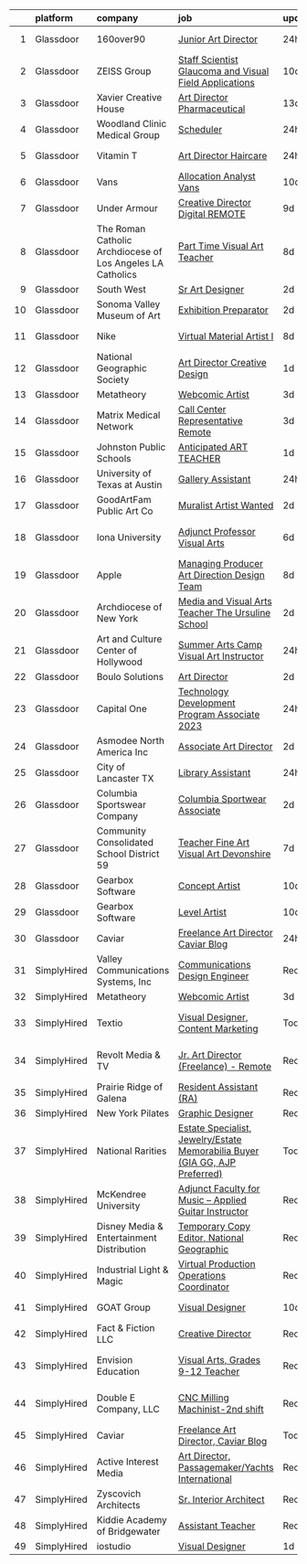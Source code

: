 

|    | platform    | company                                                     | job                                                                                                                                                                                                                                                                                                                                                                                                                                                                                                                                                                                                                                                                                                                                                                                                                                                                                                                                                                                                                                                                        | update_time   | location                   |
|---:|:------------|:------------------------------------------------------------|:---------------------------------------------------------------------------------------------------------------------------------------------------------------------------------------------------------------------------------------------------------------------------------------------------------------------------------------------------------------------------------------------------------------------------------------------------------------------------------------------------------------------------------------------------------------------------------------------------------------------------------------------------------------------------------------------------------------------------------------------------------------------------------------------------------------------------------------------------------------------------------------------------------------------------------------------------------------------------------------------------------------------------------------------------------------------------|:--------------|:---------------------------|
|  1 | Glassdoor   | 160over90                                                   | [Junior Art Director](https://www.glassdoor.com/partner/jobListing.htm?pos=128&ao=1136043&s=58&guid=0000018224b4ccaea20c1af4c102435c&src=GD_JOB_AD&t=SR&vt=w&cs=1_d1b9d200&cb=1658473205532&jobListingId=1008021190321&jrtk=3-0-1g8ib9jcgjrom801-1g8ib9jd12982000-8fa8dfb38f0ea759-)                                                                                                                                                                                                                                                                                                                                                                                                                                                                                                                                                                                                                                                                                                                                                                                       | 24h           | New York, NY               |
|  2 | Glassdoor   | ZEISS Group                                                 | [Staff Scientist   Glaucoma and Visual Field Applications](https://www.glassdoor.com/partner/jobListing.htm?pos=105&ao=1110586&s=58&guid=0000018224b4ccaea20c1af4c102435c&src=GD_JOB_AD&t=SR&vt=w&cs=1_672ec77d&cb=1658473205528&jobListingId=1007998783325&cpc=2CAED5C921A5F994&jrtk=3-0-1g8ib9jcgjrom801-1g8ib9jd12982000-b7af2ba83ee4bf3c--6NYlbfkN0APGjrfuLgE7GmOqvlNb-vrbT_Hjdj5DhKxRQaYk8SXBnmOwZaoUr917AJKcF3O52tZXwhiAboMlMwM7t0ufb33Op8mTvd1Hb6tdMVnC_sz1i0BGQPQcsbSP0gR794OuTTonRTljl-fEn4fH90VdyEy1o49lYzVN-xC0ROgNlr5oX8xvtfn-vlW7CxhJh47YNa9Db60ffwQ5A7aB0GIBFryaNOU2ra_frG07TqSNR8g5e5Q87xQbSMaFpZqOk6Y2RLqy9TQ_-PHcHdY81CYei0jnvZmq6E5UQ_bS-oLBzBuFlvR_imKiZcAzqiN5sxIb5z8EwiRdPEiQTRKg0ChjplHwUbF77YNhgrxbtltyt9trWlXGeI-w7i-8zborrhL5WaAJUkGO5b-PYwrQESvB9C3rXbSULvceFzQqYn29TFJbgnFfoWxkEQnBMTkM34bQHSA89rcDEEPie_x8vwS_wGMr5YIhDSxRq2HhNokR9rVK5n70UKTG3cnA9sNnYNhazET3WeG25Lws71z_016T4PGF_9oGybOIc8e6SNlw0I5wQLtA7-Lo5yAhtWnJxa_vJJJjD-UtQZ1UtNn1xrJngIdxcbfaAU0pGyuOHmx9XPfmkblxDPihygfEJGJxRgG3zoTB9m896OE6gcwPpKG0kaB4sG9esooIPAaG2uWvMMhsA%3D%3D) | 10d           | Dublin, CA                 |
|  3 | Glassdoor   | Xavier Creative House                                       | [Art Director  Pharmaceutical ](https://www.glassdoor.com/partner/jobListing.htm?pos=122&ao=1136043&s=58&guid=0000018224b4ccaea20c1af4c102435c&src=GD_JOB_AD&t=SR&vt=w&ea=1&cs=1_93ce833c&cb=1658473205530&jobListingId=1007993681395&jrtk=3-0-1g8ib9jcgjrom801-1g8ib9jd12982000-c789f917311fcf2e-)                                                                                                                                                                                                                                                                                                                                                                                                                                                                                                                                                                                                                                                                                                                                                                        | 13d           | Remote                     |
|  4 | Glassdoor   | Woodland Clinic Medical Group                               | [Scheduler](https://www.glassdoor.com/partner/jobListing.htm?pos=118&ao=1136043&s=58&guid=0000018224b4ccaea20c1af4c102435c&src=GD_JOB_AD&t=SR&vt=w&cs=1_9d87b503&cb=1658473205530&jobListingId=1008020840988&jrtk=3-0-1g8ib9jcgjrom801-1g8ib9jd12982000-a11e65adef53c4f3-)                                                                                                                                                                                                                                                                                                                                                                                                                                                                                                                                                                                                                                                                                                                                                                                                 | 24h           | Woodland, CA               |
|  5 | Glassdoor   | Vitamin T                                                   | [Art Director   Haircare](https://www.glassdoor.com/partner/jobListing.htm?pos=106&ao=1110586&s=58&guid=0000018224b4ccaea20c1af4c102435c&src=GD_JOB_AD&t=SR&vt=w&cs=1_0d4cdcd2&cb=1658473205529&jobListingId=1008021595429&cpc=3BA4CE39D5B5DEF5&jrtk=3-0-1g8ib9jcgjrom801-1g8ib9jd12982000-157e97e15e810c9e--6NYlbfkN0DMrcEu7yrtATojKJA7cEzGQ3FdRGWLh0CZQInL4ECGI6k5tN82kdM0cJmh4vC7Ggjov4XIQp7qZdyo0RfSBgJDgGHGkUg1G0QGCXNCH2rIXx6N7rBZByxeaqMoIRsiTJ3xQR7qOB2m2kZthsg6rKiKqI1lAogB3r9VSO_GmsqxpSSkmYCiKTYAoeJlt1pcUpJ7FxABL7a0uOM-rgUmUD8gy9WkXHhJlwR4qkQ-Ezk_JlWnIpFdhTBqTG2JEmQA0mPKF-K7gdN0yOIoI0_UdLlFpbtfK4dTu7a_ytr0F18PAPzd-IhMYAgJl1tFASqwduNqgSIySjOtbt3Z8Rce_EW2uBDdU2JaA7Q0_oUFL0tv5z5fuoPFlZX5cUZXVheeyYons7V6FGCVKO1eSe1ckM2Oz512B3ILMoLgC6i4K7hMJjrRH54pU5nbLaxYFwwhnIlaRRQ3Iz5uUM8hr4cyb8xa)                                                                                                                                                                                                                                                              | 24h           | New York, NY               |
|  6 | Glassdoor   | Vans                                                        | [Allocation Analyst  Vans ](https://www.glassdoor.com/partner/jobListing.htm?pos=125&ao=1136043&s=58&guid=0000018224b4ccaea20c1af4c102435c&src=GD_JOB_AD&t=SR&vt=w&cs=1_942429c0&cb=1658473205531&jobListingId=1007998072972&jrtk=3-0-1g8ib9jcgjrom801-1g8ib9jd12982000-caaaa92a15b5a8ad-)                                                                                                                                                                                                                                                                                                                                                                                                                                                                                                                                                                                                                                                                                                                                                                                 | 10d           | Costa Mesa, CA             |
|  7 | Glassdoor   | Under Armour                                                | [Creative Director  Digital  REMOTE ](https://www.glassdoor.com/partner/jobListing.htm?pos=127&ao=1136043&s=58&guid=0000018224b4ccaea20c1af4c102435c&src=GD_JOB_AD&t=SR&vt=w&cs=1_fd7e6dd9&cb=1658473205532&jobListingId=1008000393709&jrtk=3-0-1g8ib9jcgjrom801-1g8ib9jd12982000-3943694b6ddc2a9c-)                                                                                                                                                                                                                                                                                                                                                                                                                                                                                                                                                                                                                                                                                                                                                                       | 9d            | Remote                     |
|  8 | Glassdoor   | The Roman Catholic Archdiocese of Los Angeles  LA Catholics | [Part Time Visual Art Teacher](https://www.glassdoor.com/partner/jobListing.htm?pos=116&ao=1136043&s=58&guid=0000018224b4ccaea20c1af4c102435c&src=GD_JOB_AD&t=SR&vt=w&cs=1_6ccf6d44&cb=1658473205530&jobListingId=1008003277628&jrtk=3-0-1g8ib9jcgjrom801-1g8ib9jd12982000-05f9a0108b5938f9-)                                                                                                                                                                                                                                                                                                                                                                                                                                                                                                                                                                                                                                                                                                                                                                              | 8d            | Santa Monica, CA           |
|  9 | Glassdoor   | South West                                                  | [Sr Art Designer](https://www.glassdoor.com/partner/jobListing.htm?pos=108&ao=1136043&s=58&guid=0000018224b4ccaea20c1af4c102435c&src=GD_JOB_AD&t=SR&vt=w&cs=1_30e2074e&cb=1658473205529&jobListingId=1008015888951&jrtk=3-0-1g8ib9jcgjrom801-1g8ib9jd12982000-bd84bd5452207ca3-)                                                                                                                                                                                                                                                                                                                                                                                                                                                                                                                                                                                                                                                                                                                                                                                           | 2d            | Dallas, TX                 |
| 10 | Glassdoor   | Sonoma Valley Museum of Art                                 | [Exhibition Preparator](https://www.glassdoor.com/partner/jobListing.htm?pos=126&ao=1136043&s=58&guid=0000018224b4ccaea20c1af4c102435c&src=GD_JOB_AD&t=SR&vt=w&ea=1&cs=1_9a4fda22&cb=1658473205532&jobListingId=1008015031864&jrtk=3-0-1g8ib9jcgjrom801-1g8ib9jd12982000-7f6d2f794900ad6a-)                                                                                                                                                                                                                                                                                                                                                                                                                                                                                                                                                                                                                                                                                                                                                                                | 2d            | Sonoma, CA                 |
| 11 | Glassdoor   | Nike                                                        | [Virtual Material Artist I](https://www.glassdoor.com/partner/jobListing.htm?pos=110&ao=1136043&s=58&guid=0000018224b4ccaea20c1af4c102435c&src=GD_JOB_AD&t=SR&vt=w&cs=1_e1c60acd&cb=1658473205529&jobListingId=1008003121300&jrtk=3-0-1g8ib9jcgjrom801-1g8ib9jd12982000-37f59d8b9e338d6e-)                                                                                                                                                                                                                                                                                                                                                                                                                                                                                                                                                                                                                                                                                                                                                                                 | 8d            | Beaverton, OR              |
| 12 | Glassdoor   | National Geographic Society                                 | [Art Director  Creative Design](https://www.glassdoor.com/partner/jobListing.htm?pos=107&ao=1136043&s=58&guid=0000018224b4ccaea20c1af4c102435c&src=GD_JOB_AD&t=SR&vt=w&cs=1_1cd54553&cb=1658473205529&jobListingId=1008017722999&jrtk=3-0-1g8ib9jcgjrom801-1g8ib9jd12982000-fecc6669561eef28-)                                                                                                                                                                                                                                                                                                                                                                                                                                                                                                                                                                                                                                                                                                                                                                             | 1d            | Washington, DC             |
| 13 | Glassdoor   | Metatheory                                                  | [Webcomic Artist](https://www.glassdoor.com/partner/jobListing.htm?pos=109&ao=1136043&s=58&guid=0000018224b4ccaea20c1af4c102435c&src=GD_JOB_AD&t=SR&vt=w&cs=1_ef67cd28&cb=1658473205529&jobListingId=1008013565172&jrtk=3-0-1g8ib9jcgjrom801-1g8ib9jd12982000-d93b2a4918eb6e61-)                                                                                                                                                                                                                                                                                                                                                                                                                                                                                                                                                                                                                                                                                                                                                                                           | 3d            | California                 |
| 14 | Glassdoor   | Matrix Medical Network                                      | [Call Center Representative   Remote](https://www.glassdoor.com/partner/jobListing.htm?pos=119&ao=1136043&s=58&guid=0000018224b4ccaea20c1af4c102435c&src=GD_JOB_AD&t=SR&vt=w&cs=1_732ee571&cb=1658473205530&jobListingId=1008013149008&jrtk=3-0-1g8ib9jcgjrom801-1g8ib9jd12982000-3f69cac11975d1de-)                                                                                                                                                                                                                                                                                                                                                                                                                                                                                                                                                                                                                                                                                                                                                                       | 3d            | Atlanta, GA                |
| 15 | Glassdoor   | Johnston Public Schools                                     | [Anticipated  ART TEACHER](https://www.glassdoor.com/partner/jobListing.htm?pos=130&ao=1136043&s=58&guid=0000018224b4ccaea20c1af4c102435c&src=GD_JOB_AD&t=SR&vt=w&cs=1_cdd8b910&cb=1658473205533&jobListingId=1008016633231&jrtk=3-0-1g8ib9jcgjrom801-1g8ib9jd12982000-47332e5b7b6b0f1f-)                                                                                                                                                                                                                                                                                                                                                                                                                                                                                                                                                                                                                                                                                                                                                                                  | 1d            | Johnston, RI               |
| 16 | Glassdoor   | University of Texas at Austin                               | [Gallery Assistant](https://www.glassdoor.com/partner/jobListing.htm?pos=114&ao=1136043&s=58&guid=0000018224b4ccaea20c1af4c102435c&src=GD_JOB_AD&t=SR&vt=w&cs=1_df2568ac&cb=1658473205530&jobListingId=1008020566411&jrtk=3-0-1g8ib9jcgjrom801-1g8ib9jd12982000-da87ffbae4bd0a99-)                                                                                                                                                                                                                                                                                                                                                                                                                                                                                                                                                                                                                                                                                                                                                                                         | 24h           | Austin, TX                 |
| 17 | Glassdoor   | GoodArtFam Public Art Co                                    | [Muralist Artist Wanted](https://www.glassdoor.com/partner/jobListing.htm?pos=101&ao=1110586&s=58&guid=0000018224b4ccaea20c1af4c102435c&src=GD_JOB_AD&t=SR&vt=w&ea=1&cs=1_e3079a9a&cb=1658473205527&jobListingId=1008014373736&cpc=87034903B3AB482B&jrtk=3-0-1g8ib9jcgjrom801-1g8ib9jd12982000-8e1d98ff6d490da5--6NYlbfkN0D5EoDI19pzLD_ZoAvoqM1-O9qeTV9KvYbDAr1-bMzVcQf2IFddxPxdUXVTebcQtu8uE9HaI6aBkK8S_bVtKde_2uMK5DrH4SUKhjbxPSAy7sqATnbKX-ESiuz1yykJLQMBpLUdpk70h3EbJeE5FthqplMxvQm7O3hs6CxCJvjSG4epry6QkMbxPAmqFC4VQKM4M1iGQOvDWHNl_4OSFEBfEvdORo3aDeoxwp8dhv7_WAtTQDGmTlSYcaPEOlhXjoZIu2I0jc4Yw8lmtCiUKC6NpEuqAwHvqjiXchiHVcIKFpWe0jkWQ1Lq_-7fBAGzU71cQCQSR5bqzXYUEPlEYsJwV7i5VlTMfHYhO5tjQAzRV_5HtU4pkpP3_1GygXoXuwGv3kDG3GvRxUt1VrOuW2yAf4evTYUMdyG8l5lwYcbhXAnZF7m58WZchTo6opXS3Thm6rNw-hmU4YAp4e5s_SweE0B5Hy8d8DoCpU7np_thk0SfgpB6EE2ypuB2OOlWOk8%3D)                                                                                                                                                                                                            | 2d            | Washington, DC             |
| 18 | Glassdoor   | Iona University                                             | [Adjunct Professor   Visual Arts](https://www.glassdoor.com/partner/jobListing.htm?pos=113&ao=1136043&s=58&guid=0000018224b4ccaea20c1af4c102435c&src=GD_JOB_AD&t=SR&vt=w&cs=1_f38f48c1&cb=1658473205530&jobListingId=1008008779969&jrtk=3-0-1g8ib9jcgjrom801-1g8ib9jd12982000-e2aca973d7035877-)                                                                                                                                                                                                                                                                                                                                                                                                                                                                                                                                                                                                                                                                                                                                                                           | 6d            | New Rochelle, NY           |
| 19 | Glassdoor   | Apple                                                       | [Managing Producer  Art Direction Design Team](https://www.glassdoor.com/partner/jobListing.htm?pos=111&ao=1136043&s=58&guid=0000018224b4ccaea20c1af4c102435c&src=GD_JOB_AD&t=SR&vt=w&cs=1_201be637&cb=1658473205530&jobListingId=1008004210220&jrtk=3-0-1g8ib9jcgjrom801-1g8ib9jd12982000-53bfdd107e8709b2-)                                                                                                                                                                                                                                                                                                                                                                                                                                                                                                                                                                                                                                                                                                                                                              | 8d            | Cupertino, CA              |
| 20 | Glassdoor   | Archdiocese of New York                                     | [Media and Visual Arts Teacher   The Ursuline School](https://www.glassdoor.com/partner/jobListing.htm?pos=120&ao=1136043&s=58&guid=0000018224b4ccaea20c1af4c102435c&src=GD_JOB_AD&t=SR&vt=w&cs=1_38424785&cb=1658473205530&jobListingId=1008015479906&jrtk=3-0-1g8ib9jcgjrom801-1g8ib9jd12982000-9e79ef871b92a16f-)                                                                                                                                                                                                                                                                                                                                                                                                                                                                                                                                                                                                                                                                                                                                                       | 2d            | New York State             |
| 21 | Glassdoor   | Art and Culture Center of Hollywood                         | [Summer Arts Camp Visual Art Instructor](https://www.glassdoor.com/partner/jobListing.htm?pos=123&ao=1136043&s=58&guid=0000018224b4ccaea20c1af4c102435c&src=GD_JOB_AD&t=SR&vt=w&ea=1&cs=1_50ddc8ff&cb=1658473205531&jobListingId=1008020659286&jrtk=3-0-1g8ib9jcgjrom801-1g8ib9jd12982000-4eb7f1a48ba8b20a-)                                                                                                                                                                                                                                                                                                                                                                                                                                                                                                                                                                                                                                                                                                                                                               | 24h           | Hollywood, FL              |
| 22 | Glassdoor   | Boulo Solutions                                             | [Art Director](https://www.glassdoor.com/partner/jobListing.htm?pos=104&ao=1110586&s=58&guid=0000018224b4ccaea20c1af4c102435c&src=GD_JOB_AD&t=SR&vt=w&ea=1&cs=1_23091223&cb=1658473205529&jobListingId=1008015049216&cpc=47CFDC01B3F81FAC&jrtk=3-0-1g8ib9jcgjrom801-1g8ib9jd12982000-39624967cd298484--6NYlbfkN0D27ridyL1cQZM6mrVFW_EFdxxojA_U9myCx73wBqri-FCJMhMa0-S9wi5SOjRz7GOlXE_VKI0ivGMr2iNwS_dD-xau2yFhbKvU6nVlQpEs0Tx_OlkMiFBVlLBw7kJd2f4gTA97EmJwCa71PCplZPSnq_rVMf6uvsRg2SKrcAshFO8DX4jYqzJnN5rFCP--k6hLsNDdBd4rQ9xjybEdMHtuEMoajnSwXKJvqgruVM4LaL9TePdUS5FQKlb9cHkvuUNR4fKqBZLK9aSbwaokzStvE2XHWx2Yit4s8MRNeHvz7m1mLO1xQ9pF_z88blHPjR_UnvzOpz5o5YURPoLFlIKiB1jfIPhOc4n6q2WfUgUToe0xhVoZHcmByDOuM6tcvGmokPaA1MkIsIZuUVAgzITnKryG3m4_DtVTwtI9cK5Sg4M415EH7-6MIa-AwI8SwNziJZ1muomLaOxYlgxHNZ7z8CNY5o2Y6Ge-IXS7asFPcZmhcqoPkzIdB_3dmGtTeNozm3Bj3OhLew%3D%3D)                                                                                                                                                                                                        | 2d            | Remote                     |
| 23 | Glassdoor   | Capital One                                                 | [Technology Development Program Associate   2023](https://www.glassdoor.com/partner/jobListing.htm?pos=103&ao=1110586&s=58&guid=0000018224b4ccaea20c1af4c102435c&src=GD_JOB_AD&t=SR&vt=w&cs=1_b97959db&cb=1658473205527&jobListingId=1008021072736&cpc=D2F1DE17EE1F43B9&jrtk=3-0-1g8ib9jcgjrom801-1g8ib9jd12982000-11a5c4a6071e2758--6NYlbfkN0C3j_zLGvpMLCdiZ0WC46XqVTA1VMZzOzKXPhAXwYlrNb9EbKZEg8x0tL4Jn_n-27XLKrYu0fCdy8erAbA0Kl3oFchqY65h8MKgopg38AEbgbRYLZGxVcedw5fZa6Ipz5-3uqH5Yfj8a784bivwZx5WbI_Mcx7lDyeLKozvJaAloU4QwLeuyyCToR-FV9GS_M0yADhtrWH6n72NbdCd5gdLAIow818ZQE5MPu5P72oR0ObDmID8Te4QQ46TbWoNvbh7J0JPZB8HLWXI4IhN-mvvx6FBDucB59FcjabCgljRqKUVB4P_k38fQs2iQ-WKLhP1CxqK5BT3ECdHqxS212OiR8KjH_iQyUpCxrGg-l1obLO-Mz9RHEkrVLpZkYx85EckP-fsXLNE_iMGySVe_48cZ7n5PwJJEbU84-TJmXfv3_U4DmWx0tBC)                                                                                                                                                                                                                                                                      | 24h           | Chicago, IL                |
| 24 | Glassdoor   | Asmodee North America Inc                                   | [Associate Art Director](https://www.glassdoor.com/partner/jobListing.htm?pos=117&ao=1136043&s=58&guid=0000018224b4ccaea20c1af4c102435c&src=GD_JOB_AD&t=SR&vt=w&ea=1&cs=1_490700a5&cb=1658473205530&jobListingId=1008015464335&jrtk=3-0-1g8ib9jcgjrom801-1g8ib9jd12982000-5f1d3c7b07bbab3f-)                                                                                                                                                                                                                                                                                                                                                                                                                                                                                                                                                                                                                                                                                                                                                                               | 2d            | Remote                     |
| 25 | Glassdoor   | City of Lancaster  TX                                       | [Library Assistant](https://www.glassdoor.com/partner/jobListing.htm?pos=129&ao=1136043&s=58&guid=0000018224b4ccaea20c1af4c102435c&src=GD_JOB_AD&t=SR&vt=w&cs=1_485ec175&cb=1658473205532&jobListingId=1008019649120&jrtk=3-0-1g8ib9jcgjrom801-1g8ib9jd12982000-8ebb64bdb48e12ca-)                                                                                                                                                                                                                                                                                                                                                                                                                                                                                                                                                                                                                                                                                                                                                                                         | 24h           | Lancaster, TX              |
| 26 | Glassdoor   | Columbia Sportswear Company                                 | [Columbia Sportwear Associate](https://www.glassdoor.com/partner/jobListing.htm?pos=112&ao=1136043&s=58&guid=0000018224b4ccaea20c1af4c102435c&src=GD_JOB_AD&t=SR&vt=w&ea=1&cs=1_f0f3b0ab&cb=1658473205530&jobListingId=1008014697117&jrtk=3-0-1g8ib9jcgjrom801-1g8ib9jd12982000-aa50b010a1bf80fb-)                                                                                                                                                                                                                                                                                                                                                                                                                                                                                                                                                                                                                                                                                                                                                                         | 2d            | Baton Rouge, LA            |
| 27 | Glassdoor   | Community Consolidated School District 59                   | [Teacher  Fine Art   Visual Art  Devonshire ](https://www.glassdoor.com/partner/jobListing.htm?pos=121&ao=1136043&s=58&guid=0000018224b4ccaea20c1af4c102435c&src=GD_JOB_AD&t=SR&vt=w&cs=1_afb5e8a4&cb=1658473205530&jobListingId=1008005767168&jrtk=3-0-1g8ib9jcgjrom801-1g8ib9jd12982000-dadcb89c377a8ff6-)                                                                                                                                                                                                                                                                                                                                                                                                                                                                                                                                                                                                                                                                                                                                                               | 7d            | Arlington Heights, IL      |
| 28 | Glassdoor   | Gearbox Software                                            | [Concept Artist](https://www.glassdoor.com/partner/jobListing.htm?pos=115&ao=1136043&s=58&guid=0000018224b4ccaea20c1af4c102435c&src=GD_JOB_AD&t=SR&vt=w&ea=1&cs=1_96f40e09&cb=1658473205530&jobListingId=1007998860858&jrtk=3-0-1g8ib9jcgjrom801-1g8ib9jd12982000-23d94e4d67c5d3c4-)                                                                                                                                                                                                                                                                                                                                                                                                                                                                                                                                                                                                                                                                                                                                                                                       | 10d           | Frisco, TX                 |
| 29 | Glassdoor   | Gearbox Software                                            | [Level Artist](https://www.glassdoor.com/partner/jobListing.htm?pos=124&ao=1136043&s=58&guid=0000018224b4ccaea20c1af4c102435c&src=GD_JOB_AD&t=SR&vt=w&ea=1&cs=1_ccf10476&cb=1658473205531&jobListingId=1007998860834&jrtk=3-0-1g8ib9jcgjrom801-1g8ib9jd12982000-5d74b8d77b5eaed8-)                                                                                                                                                                                                                                                                                                                                                                                                                                                                                                                                                                                                                                                                                                                                                                                         | 10d           | Frisco, TX                 |
| 30 | Glassdoor   | Caviar                                                      | [Freelance Art Director  Caviar Blog](https://www.glassdoor.com/partner/jobListing.htm?pos=102&ao=1110586&s=58&guid=0000018224b4ccaea20c1af4c102435c&src=GD_JOB_AD&t=SR&vt=w&ea=1&cs=1_6067898d&cb=1658473205528&jobListingId=1008020221257&cpc=1FDE87803EF93CD3&jrtk=3-0-1g8ib9jcgjrom801-1g8ib9jd12982000-4e273a33766cd7d1--6NYlbfkN0AhpVgiy_IVCPGx4T_v5FkbqlxNPLpyW2O40IX3PbcaFuwNJpy8eyZXBlwDSinthaJ3gpwn5JeCC2hgCmysnGU9lwhe_TeMP6wR-x3SYCc2abkzLrdbyLS7NKdcuwqszYbf4rehM0aNRhT4W_4nyM6hSApju1Y6jseF-thhAzVwz6g20pdYp6HpTbmi9qg5KLsDoaoBoQSyHw_bVInDYXzTUToRDqn8u3O8cLEBjKmTnt1gYU2SZxjM8mpHunG_H6nAAxRL9eoFhRBqInT9SYF7Cgq3dheDh2KdDGWRG4Dh4SXBp4riOCIiJK-cliVOchgdcxb9LYVIU6HRPKdgZUO95rRvfjSKLJ5NrY-IdSYZGYCZBB81M_CmJBJtjuMMybqrJr_BDhRAwXWvBq7dTUOj9qrDErM_XVko0yU8WN9VMoXu0Mf-7GK-GGIaqK3DmJCZVM5Mwn-AQNE2cs2_EmxGoePWGx6g-ZXcs1Em1VbGUU96jodIvvv1A_NzaXR1V5g%3D)                                                                                                                                                                                               | 24h           | Remote                     |
| 31 | SimplyHired | Valley Communications Systems, Inc                          | [Communications Design Engineer](https://www.simplyhired.com/job/AUo7E07w2klkxUe_MpJEXKAe3q6D53g2ij9loL_ldPaRLYQDHOrlRg?q=visual+art)                                                                                                                                                                                                                                                                                                                                                                                                                                                                                                                                                                                                                                                                                                                                                                                                                                                                                                                                      | Recently      | Chicopee, MA               |
| 32 | SimplyHired | Metatheory                                                  | [Webcomic Artist](https://www.simplyhired.com/job/Lon5lgaypp7RJIrc3KBBrNHMoD3_i3r6Cf5rvWMt4A15ZDFk3Vh_yg?q=visual+art)                                                                                                                                                                                                                                                                                                                                                                                                                                                                                                                                                                                                                                                                                                                                                                                                                                                                                                                                                     | 3d            | California                 |
| 33 | SimplyHired | Textio                                                      | [Visual Designer, Content Marketing](https://www.simplyhired.com/job/YCGLtrJa_erdUqcYgfgbEDgh6ejpzFK4IExOablABZkrZnpRCmF5fw?q=visual+art)                                                                                                                                                                                                                                                                                                                                                                                                                                                                                                                                                                                                                                                                                                                                                                                                                                                                                                                                  | Today         | Seattle, WA +1 location    |
| 34 | SimplyHired | Revolt Media & TV                                           | [Jr. Art Director (Freelance) - Remote](https://www.simplyhired.com/job/b690zz_oWnsSR1z1LCKaFFjLSwmoW12kmXWHB8yRK_H7ApaLtlHiGg?q=visual+art)                                                                                                                                                                                                                                                                                                                                                                                                                                                                                                                                                                                                                                                                                                                                                                                                                                                                                                                               | Recently      | United States +2 locations |
| 35 | SimplyHired | Prairie Ridge of Galena                                     | [Resident Assistant (RA)](https://www.simplyhired.com/job/xalvUs9feat4agrC6rXRNdmNk1IHgwg_zdAyyg2CrYftWmoenmKV8A?q=visual+art)                                                                                                                                                                                                                                                                                                                                                                                                                                                                                                                                                                                                                                                                                                                                                                                                                                                                                                                                             | Recently      | Galena, IL                 |
| 36 | SimplyHired | New York Pilates                                            | [Graphic Designer](https://www.simplyhired.com/job/w3DLxUQ4LJmwg40zBP3r2mWd0aCE4bRwokq6CGH56nxEJ_1mOgG6Uw?q=visual+art)                                                                                                                                                                                                                                                                                                                                                                                                                                                                                                                                                                                                                                                                                                                                                                                                                                                                                                                                                    | Recently      | Remote                     |
| 37 | SimplyHired | National Rarities                                           | [Estate Specialist, Jewelry/Estate Memorabilia Buyer (GIA GG, AJP Preferred)](https://www.simplyhired.com/job/-g4KRcnlAZE-SkOpDwYPkxt6x7s1rYClR1Qf5CHTUMDMS1qUSY0Jrw?q=visual+art)                                                                                                                                                                                                                                                                                                                                                                                                                                                                                                                                                                                                                                                                                                                                                                                                                                                                                         | Today         | St. Louis, MO              |
| 38 | SimplyHired | McKendree University                                        | [Adjunct Faculty for Music – Applied Guitar Instructor](https://www.simplyhired.com/job/G7C8qczb_62k8-cgGHWoUDuOd89dlN43fxdpfs-c0rm75aFfN4Sacw?q=visual+art)                                                                                                                                                                                                                                                                                                                                                                                                                                                                                                                                                                                                                                                                                                                                                                                                                                                                                                               | Recently      | Lebanon, IL                |
| 39 | SimplyHired | Disney Media & Entertainment Distribution                   | [Temporary Copy Editor, National Geographic](https://www.simplyhired.com/job/wS9bbevaR69IYtgXTUZXcVKJwm3ZFvwR0UzPLad0Dcg6qDBDuonQhA?q=visual+art)                                                                                                                                                                                                                                                                                                                                                                                                                                                                                                                                                                                                                                                                                                                                                                                                                                                                                                                          | Recently      | Washington, DC             |
| 40 | SimplyHired | Industrial Light & Magic                                    | [Virtual Production Operations Coordinator](https://www.simplyhired.com/job/GoNrd8hJt9uFzdq4BsE8uE5broyUBG7lYHh-w9LEAGBerH_SJJ_H6w?q=visual+art)                                                                                                                                                                                                                                                                                                                                                                                                                                                                                                                                                                                                                                                                                                                                                                                                                                                                                                                           | Recently      | San Francisco, CA          |
| 41 | SimplyHired | GOAT Group                                                  | [Visual Designer](https://www.simplyhired.com/job/_pMABjasQnC6Kjsddnao3Avqh1mQpX-KZKVbp3CiHlY0QuQRBSVq1g?q=visual+art)                                                                                                                                                                                                                                                                                                                                                                                                                                                                                                                                                                                                                                                                                                                                                                                                                                                                                                                                                     | 10d           | Los Angeles, CA            |
| 42 | SimplyHired | Fact & Fiction LLC                                          | [Creative Director](https://www.simplyhired.com/job/3AgmIkBbuMDG7ykpAGm4KVUrykJl4lKPoOvxyQksbnphExvUSxCf8g?q=visual+art)                                                                                                                                                                                                                                                                                                                                                                                                                                                                                                                                                                                                                                                                                                                                                                                                                                                                                                                                                   | Recently      | Remote                     |
| 43 | SimplyHired | Envision Education                                          | [Visual Arts, Grades 9-12 Teacher](https://www.simplyhired.com/job/fzX7k8nY9akYsVcaFhhnsD9Ppo0r-PYvYwUyu8Zz_aKHVKDFWEry8Q?q=visual+art)                                                                                                                                                                                                                                                                                                                                                                                                                                                                                                                                                                                                                                                                                                                                                                                                                                                                                                                                    | Recently      | San Francisco, CA          |
| 44 | SimplyHired | Double E Company, LLC                                       | [CNC Milling Machinist-2nd shift](https://www.simplyhired.com/job/PB_NR4WYBXytW3lLl3cqRIdJZ-FV-swQPOkGCC5Z_moXguhw6nasBA?q=visual+art)                                                                                                                                                                                                                                                                                                                                                                                                                                                                                                                                                                                                                                                                                                                                                                                                                                                                                                                                     | Recently      | West Bridgewater, MA       |
| 45 | SimplyHired | Caviar                                                      | [Freelance Art Director, Caviar Blog](https://www.simplyhired.com/job/tOlGUzi0Zeeq8vZh3vg9MN3hdAoOTQmJm4tOrMY_4WyzhLW9k2FKBA?q=visual+art)                                                                                                                                                                                                                                                                                                                                                                                                                                                                                                                                                                                                                                                                                                                                                                                                                                                                                                                                 | Today         | Remote                     |
| 46 | SimplyHired | Active Interest Media                                       | [Art Director, Passagemaker/Yachts International](https://www.simplyhired.com/job/CryW9hfG7oIpY3-jythG7-0OQUbnYD7uA_uifDwZH-upGD9C9f3SLQ?q=visual+art)                                                                                                                                                                                                                                                                                                                                                                                                                                                                                                                                                                                                                                                                                                                                                                                                                                                                                                                     | Recently      | Remote                     |
| 47 | SimplyHired | Zyscovich Architects                                        | [Sr. Interior Architect](https://www.simplyhired.com/job/T7oet47aCOFHKQsEghPBtusux2cJdi0zmkul-G67QosaeOLXQtvx5Q?q=visual+art)                                                                                                                                                                                                                                                                                                                                                                                                                                                                                                                                                                                                                                                                                                                                                                                                                                                                                                                                              | Recently      | Miami, FL                  |
| 48 | SimplyHired | Kiddie Academy of Bridgewater                               | [Assistant Teacher](https://www.simplyhired.com/job/vARPK6YtgeaH25gtXwIrQ8TFAhHvW19E9Cf9IyC0NUJWL70AbmXJ8g?q=visual+art)                                                                                                                                                                                                                                                                                                                                                                                                                                                                                                                                                                                                                                                                                                                                                                                                                                                                                                                                                   | Recently      | Bridgewater, NJ            |
| 49 | SimplyHired | iostudio                                                    | [Visual Designer](https://www.simplyhired.com/job/5e57vAdBJGF4ldZuCPEydKmM3NMzziAo9GB6NsxfVr5tw-Nc_Whenw?q=visual+art)                                                                                                                                                                                                                                                                                                                                                                                                                                                                                                                                                                                                                                                                                                                                                                                                                                                                                                                                                     | 1d            | Remote                     |